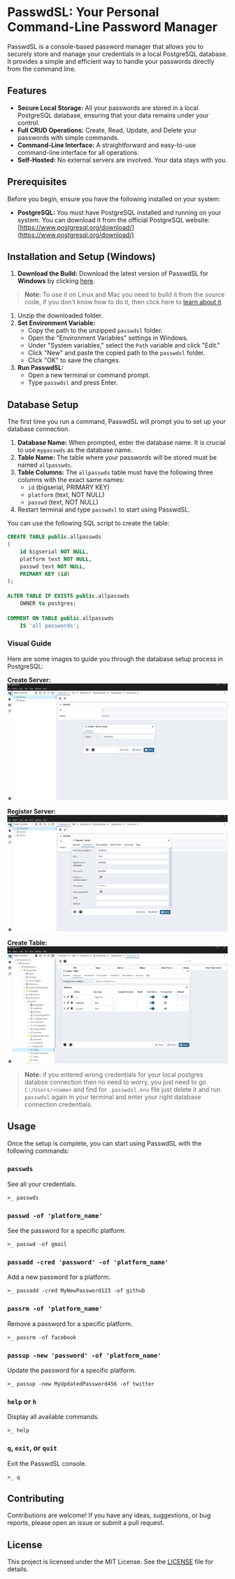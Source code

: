 # PasswdSL: Your Personal Command-Line Password Manager

PasswdSL is a console-based password manager that allows you to securely store and manage your credentials in a local PostgreSQL database. It provides a simple and efficient way to handle your passwords directly from the command line.

## Features

- **Secure Local Storage:** All your passwords are stored in a local PostgreSQL database, ensuring that your data remains under your control.
- **Full CRUD Operations:** Create, Read, Update, and Delete your passwords with simple commands.
- **Command-Line Interface:** A straightforward and easy-to-use command-line interface for all operations.
- **Self-Hosted:** No external servers are involved. Your data stays with you.

## Prerequisites

Before you begin, ensure you have the following installed on your system:

- **PostgreSQL:** You must have PostgreSQL installed and running on your system. You can download it from the official PostgreSQL website: [https://www.postgresql.org/download/](https://www.postgresql.org/download/)

## Installation and Setup (Windows)

1.  **Download the Build:** Download the latest version of PasswdSL for **Windows** by clicking [here](https://github.com/CoderRony955/PasswdSL/releases/download/v1.0.1/passwdsl.zip).
> **Note:** To use it on Linux and Mac you need to build it from the source code, if you don't know how to do it, then click here to [learn about it](https://hive.blog/python/@makerhacks/how-to-compile-your-python-apps-to-exe-and-maclinux-executables#:~:text=Here%20is%20how%20to%20compile%20your%20Python%20app,additional%20data%20files.%20You%27ll%20need%20Python%203.7%2B%20installed.)
   
1. Unzip the downloaded folder.
2.  **Set Environment Variable:**
    *   Copy the path to the unzipped `passwdsl` folder.
    *   Open the "Environment Variables" settings in Windows.
    *   Under "System variables," select the `Path` variable and click "Edit."
    *   Click "New" and paste the copied path to the `passwdsl` folder.
    *   Click "OK" to save the changes.
3.  **Run PasswdSL:**
    *   Open a new terminal or command prompt.
    *   Type `passwdsl` and press Enter.

## Database Setup

The first time you run a command, PasswdSL will prompt you to set up your database connection.

1.  **Database Name:** When prompted, enter the database name. It is crucial to use `mypasswds` as the database name.
2.  **Table Name:** The table where your passwords will be stored must be named `allpasswds`.
3.  **Table Columns:** The `allpasswds` table must have the following three columns with the exact same names:
    *   `id` (bigserial, PRIMARY KEY)
    *   `platform` (text, NOT NULL)
    *   `passwd` (text, NOT NULL)
4. Restart terminal and type `passwdsl` to start using PasswdSL.

You can use the following SQL script to create the table:

```sql
CREATE TABLE public.allpasswds
(
    id bigserial NOT NULL,
    platform text NOT NULL,
    passwd text NOT NULL,
    PRIMARY KEY (id)
);

ALTER TABLE IF EXISTS public.allpasswds
    OWNER to postgres;

COMMENT ON TABLE public.allpasswds
    IS 'all passwords';
```

### Visual Guide

Here are some images to guide you through the database setup process in PostgreSQL:

**Create Server:**
![Create Server](dbsetup/createserver.png)

**Register Server:**
![Register Server](dbsetup/register_server.png)

**Create Table:**
![Create Table](dbsetup/create_table.png)

> **Note:** if you entered wrong credentials for your local postgres databse connection then no need to worry, you just need to go `C:/Users/<name>` and find for `.passwdsl.env` file just delete it and run `passwdsl` again in your terminal and enter your right database connection credentials.

## Usage

Once the setup is complete, you can start using PasswdSL with the following commands:

### `passwds`

See all your credentials.
 
```
>_ passwds
```

### `passwd -of 'platform_name'`

See the password for a specific platform.

```
>_ passwd -of gmail
```

### `passadd -cred 'password' -of 'platform_name'`

Add a new password for a platform.

```
>_ passadd -cred MyNewPassword123 -of github
```

### `passrm -of 'platform_name'`

Remove a password for a specific platform.

```
>_ passrm -of facebook
```

### `passup -new 'password' -of 'platform_name'`

Update the password for a specific platform.

```
>_ passup -new MyUpdatedPassword456 -of twitter
```

### `help` or `h`

Display all available commands.

```
>_ help
```

### `q`, `exit`, or `quit`

Exit the PasswdSL console.

```
>_ q 
```

## Contributing

Contributions are welcome! If you have any ideas, suggestions, or bug reports, please open an issue or submit a pull request.

## License

This project is licensed under the MIT License. See the [LICENSE](https://github.com/CoderRony955/PasswdSL/blob/main/LICENSE) file for details.